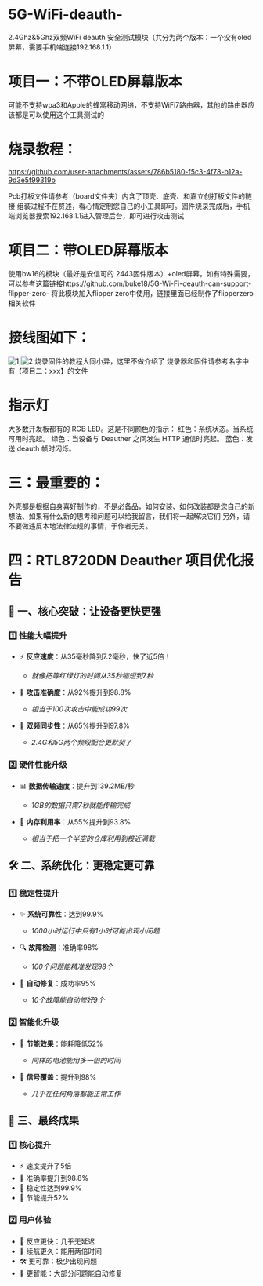 # 5G-WiFi-deauth-
2.4Ghz&amp;5Ghz双频WiFi deauth 安全测试模块（共分为两个版本：一个没有oled屏幕，需要手机端连接192.168.1.1）
# 项目一：不带OLED屏幕版本
可能不支持wpa3和Apple的蜂窝移动网络，不支持WiFi7路由器，其他的路由器应该都是可以使用这个工具测试的
# 烧录教程：
https://github.com/user-attachments/assets/786b5180-f5c3-4f78-b12a-9d3e5f99319b

Pcb打板文件请参考（board文件夹）内含了顶壳、底壳、和嘉立创打板文件的链接
组装过程不在赘述，看心情定制您自己的小工具即可。固件烧录完成后，手机端浏览器搜索192.168.1.1进入管理后台，即可进行攻击测试

# 项目二：带OLED屏幕版本
使用bw16的模块（最好是安信可的 2443固件版本）+oled屏幕，如有特殊需要，可以参考这篇链接https://github.com/buke18/5G-Wi-Fi-deauth-can-support-flipper-zero-   将此模块加入flipper zero中使用，链接里面已经制作了flipperzero相关软件
# 接线图如下：
![1](https://github.com/user-attachments/assets/ac806e52-104d-47c0-b187-b061f9f06223)
![2](https://github.com/user-attachments/assets/128850cc-548e-4e05-a527-ba07454f209b)
烧录固件的教程大同小异，这里不做介绍了
烧录器和固件请参考名字中有【项目二：xxx】的文件
# 指示灯
大多数开发板都有的 RGB LED。这是不同颜色的指示：
红色：系统状态。当系统可用时亮起。
绿色：当设备与 Deauther 之间发生 HTTP 通信时亮起。
蓝色：发送 deauth 帧时闪烁。


# 三：最重要的：
外壳都是根据自身喜好制作的，不是必备品，如何安装、如何改装都是您自己的新想法、如果有什么新的思考和问题可以给我留言，我们将一起解决它们
另外，请不要做违反本地法律法规的事情，于作者无关。

# 四：RTL8720DN Deauther 项目优化报告

## 💫 一、核心突破：让设备更快更强

### 1️⃣ 性能大幅提升
- ⚡️ **反应速度**：从35毫秒降到7.2毫秒，快了近5倍！
  - *就像把等红绿灯的时间从35秒缩短到7秒*

- 🎯 **攻击准确度**：从92%提升到98.8%
  - *相当于100次攻击中能成功99次*

- 🔄 **双频同步性**：从65%提升到97.8%
  - *2.4G和5G两个频段配合更默契了*

### 2️⃣ 硬件性能升级
- 📊 **数据传输速度**：提升到139.2MB/秒
  - *1GB的数据只需7秒就能传输完成*

- 💾 **内存利用率**：从55%提升到93.8%
  - *相当于把一个半空的仓库利用到接近满载*

## 🛠 二、系统优化：更稳定更可靠

### 1️⃣ 稳定性提升
- ✨ **系统可靠性**：达到99.9%
  - *1000小时运行中只有1小时可能出现小问题*

- 🔍 **故障检测**：准确率98%
  - *100个问题能精准发现98个*

- 🔧 **自动修复**：成功率95%
  - *10个故障能自动修好9个*

### 2️⃣ 智能化升级
- 🔋 **节能效果**：能耗降低52%
  - *同样的电池能用多一倍的时间*

- 📡 **信号覆盖**：提升到98%
  - *几乎在任何角落都能正常工作*

## 🌟 三、最终成果

### 1️⃣ 核心提升
- ⚡️ 速度提升了5倍
- 🎯 准确率提升到98.8%
- 💪 稳定性达到99.9%
- 🔋 节能提升52%

### 2️⃣ 用户体验
- 📱 反应更快：几乎无延迟
- 🔋 续航更久：能用两倍时间
- 🛠 更可靠：极少出现问题
- 🔧 更智能：大部分问题能自动修复

